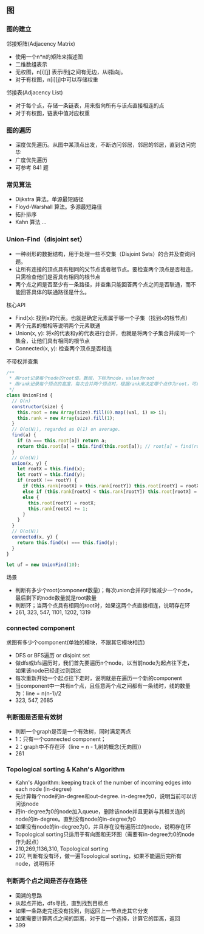 ## 图

### 图的建立

邻接矩阵(Adjacency Matrix)
* 使用一个n*n的矩阵来描述图
* 二维数组表示
* 无权图，n[i][j] 表示i到j之间有无边，从i指向j。
* 对于有权图，n[i][j]中可以存储权重

邻接表(Adjacency List)
* 对于每个点，存储一条链表，用来指向所有与该点直接相连的点
* 对于有权图，链表中值对应权重

### 图的遍历

* 深度优先遍历。从图中某顶点出发，不断访问邻居，邻居的邻居，直到访问完毕
* 广度优先遍历
* 可参考 841 题

### 常见算法
* Dijkstra 算法。单源最短路径
* Floyd-Warshall 算法。多源最短路径
* 拓扑排序
* Kahn 算法
...

### Union-Find（disjoint set）
* 一种树形的数据结构，用于处理一些不交集（Disjoint Sets）的合并及查询问题。
* 让所有连接的顶点具有相同的父节点或者根节点。要检查两个顶点是否相连，只需检查他们是否具有相同的根节点
* 两个点之间是否至少有一条路径，并查集只能回答两个点之间是否联通，而不能回答具体的联通路径是什么。

核心API
* Find(x): 找到x的代表。也就是确定元素属于哪一个子集（找到x的根节点）
* 两个元素的根相等说明两个元素联通
* Union(x, y): 将x的代表和y的代表进行合并，也就是将两个子集合并成同一个集合，让他们具有相同的根节点
* Connected(x, y): 检查两个顶点是否相连

不带权并查集
```javascript
/**
 * 用root记录每个node的root值，数组，下标为node，value为root
 * 用rank记录每个顶点的高度，每次合并两个顶点时，根据rank来决定哪个点作为root，可以限制整个树的高度
 */
class UnionFind {
  // O(n)
  constructor(size) {
    this.root = new Array(size).fill(0).map((val, i) => i);
    this.rank = new Array(size).fill(1);
  }
  // O(α(N)), regarded as O(1) on average.
  find(a) {
    if (a === this.root[a]) return a;
    return this.root[a] = this.find(this.root[a]); // root[a] = find(root[a]); return root[a];
  }
  // O(α(N))
  union(x, y) {
    let rootX = this.find(x);
    let rootY = this.find(y);
    if (rootX !== rootY) {
      if (this.rank[rootX] > this.rank[rootY]) this.root[rootY] = rootX;
      else if (this.rank[rootX] < this.rank[rootY]) this.root[rootX] = rootY;
      else {
        this.root[rootY] = rootX;
        this.rank[rootX] += 1;
      }
    }
  }
  // O(α(N))
  connected(x, y) {
    return this.find(x) === this.find(y);
  }
}

let uf = new UnionFind(10);
```

场景
* 判断有多少个root(component数量)；每次union合并的时候减少一个node，最后剩下的node数量就是root数量
* 判断环；当两个点具有相同的root时，如果这两个点直接相连，说明存在环
* 261, 323, 547, 1101, 1202, 1319


### connected component
求图有多少个component(单独的模块，不跟其它模块相连)
* DFS or BFS遍历 or disjoint set
* 做dfs或bfs遍历时，我们首先要遍历n个node，以当前node为起点往下走，如果该node已经走过则跳过
* 每次重新开始一个起点往下走时，说明就是在遍历一个新的component
* 当component中一共有n个点，且任意两个点之间都有一条线时，线的数量为：line = n(n-1)/2
* 323, 547, 2685

### 判断图是否是有效树
* 判断一个graph是否是一个有效树，同时满足两点
* 1：只有一个connected component； 
* 2：graph中不存在环（line = n - 1,树的概念(无向图)）
* 261

### Topological sorting & Kahn's Algorithm
* Kahn's Algorithm: keeping track of the number of incoming edges into each node (in-degree)
* 先计算每个node的in-degree和out-degree. in-degree为0，说明当前可以访问该node
* 将in-degree为0的node加入queue，删除该node并且更新与其相关连的node的in-degree。直到没有node的in-degree为0
* 如果没有node的in-degree为0，并且存在没有遍历过的node，说明存在环
* Topological sorting只适用于有向图和无环图（需要有in-degree为0的node作为起点）
* 210,269,1136,310, Topological sorting
* 207, 判断有没有环，做一遍Topological sorting，如果不能遍历完所有node，说明有环

### 判断两个点之间是否存在路径
* 回溯的思路
* 从起点开始，dfs寻找，直到找到目标点
* 如果一条路走完还没有找到，则返回上一节点走其它分支
* 如果需要计算两点之间的距离，对于每一个选择，计算它的距离，返回
* 399